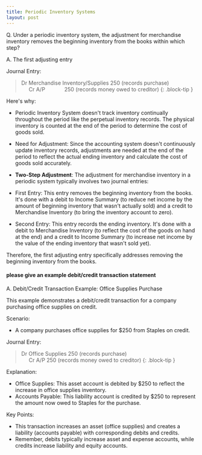 ```yaml
---
title: Periodic Inventory Systems
layout: post
---
```


Q. Under a periodic inventory system, the adjustment for merchandise inventory removes the beginning inventory from the books within which step?

A. The first adjusting entry

Journal Entry:

> Dr Merchandise Inventory/Supplies 250 (records purchase)    
> &nbsp;&nbsp;&nbsp;&nbsp; Cr A/P &nbsp;&nbsp;&nbsp;&nbsp;&nbsp;&nbsp;&nbsp;&nbsp;&nbsp;&nbsp;&nbsp;&nbsp;250 (records money owed to creditor)
{: .block-tip }

Here's why:

- Periodic Inventory System doesn't track inventory continually throughout the period like the perpetual inventory records. The physical inventory is counted at the end of the period to determine the cost of goods sold.

- Need for Adjustment: Since the accounting system doesn't continuously update inventory records, adjustments are needed at the end of the period to reflect the actual ending inventory and calculate the cost of goods sold accurately.

- **Two-Step Adjustment**: The adjustment for merchandise inventory in a periodic system typically involves two journal entries:

- First Entry: This entry removes the beginning inventory from the books. It's done with a debit to Income Summary (to reduce net income by the amount of beginning inventory that wasn't actually sold) and a credit to Merchandise Inventory (to bring the inventory account to zero).

- Second Entry: This entry records the ending inventory. It's done with a debit to Merchandise Inventory (to reflect the cost of the goods on hand at the end) and a credit to Income Summary (to increase net income by the value of the ending inventory that wasn't sold yet).

Therefore, the first adjusting entry specifically addresses removing the beginning inventory from the books.


#### please give an example debit/credit transaction statement

A. Debit/Credit Transaction Example: Office Supplies Purchase

This example demonstrates a debit/credit transaction for a company purchasing office supplies on credit.

Scenario:

- A company purchases office supplies for $250 from Staples on credit.

Journal Entry:

> Dr Office Supplies 250 (records purchase)    
> &nbsp;&nbsp;&nbsp;&nbsp; Cr A/P 250 (records money owed to creditor)
{: .block-tip }

Explanation:

- Office Supplies: This asset account is debited by $250 to reflect the increase in office supplies inventory.
- Accounts Payable: This liability account is credited by $250 to represent the amount now owed to Staples for the purchase.

Key Points:

- This transaction increases an asset (office supplies) and creates a liability (accounts payable) with corresponding debits and credits.
- Remember, debits typically increase asset and expense accounts, while credits increase liability and equity accounts.


